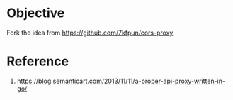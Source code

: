 # Objective
Fork the idea from https://github.com/7kfpun/cors-proxy 

# Reference
1. https://blog.semanticart.com/2013/11/11/a-proper-api-proxy-written-in-go/
